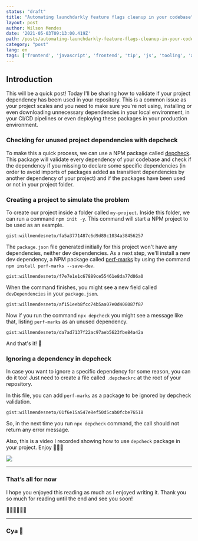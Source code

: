 ```yaml
---
status: "draft"
title: "Automating launchdarkly feature flags cleanup in your codebase"
layout: post
author: Wilson Mendes
date: '2021-05-03T09:13:00.419Z'
path: /posts/automating-launchdarkly-feature-flags-cleanup-in-your-codebase/
category: "post"
lang: en
tags: ['frontend', 'javascript', 'frontend', 'tip', 'js', 'tooling', 'architecture', 'dependencies']
---
```


## Introduction

This will be a quick post! Today I'll be sharing how to validate if your project dependency has beem used in your repository. This is a common issue as your project scales and you need to make sure you're not using, installing or even downloading unnecessary dependencies in your local environment, in your CI/CD pipelines or even deploying these packages in your production environment.

### Checking for unused project dependencies with depcheck

To make this a quick process, we can use a NPM package called [depcheck](https://www.npmjs.com/package/depcheck). This package will validate every dependency of your codebase and check if the dependency if you missing to declare some specific dependencies (in order to avoid imports of packages added as transitient dependencies by another dependency of your project) and if the packages have been used or not in your project folder.

### Creating a project to simulate the problem

To create our project inside a folder called `my-project`. Inside this folder, we can run a command `npm init -y`. This command will start a NPM project to be used as an example.

`gist:willmendesneto/fa5a3771487c6d9d89c1034a38456257`

The `package.json` file generated initially for this project won't have any dependencies, neither dev dependencies. As a next step, we'll install a new dev dependency, a NPM package called [perf-marks](https://www.npmjs.com/package/perf-marks) by using the command `npm install perf-marks --save-dev`. 

`gist:willmendesneto/f7e7e1e1c67889ce55461e8da77d06a0`

When the command finishes, you might see a new field called `devDependencies` in your `package.json`. 

`gist:willmendesneto/af151eeb8fcc74b5aa07e0d408087f87`

Now if you run the command `npx depcheck` you might see a message like that, listing `perf-marks` as an unused dependency.

`gist:willmendesneto/da7ad7137f22ac97aeb5623fbe84a42a`

And that's it! 🎉

### Ignoring a dependency in depcheck

In case you want to ignore a specific dependency for some reason, you can do it too! Just need to create a file called `.depcheckrc` at the root of your repository.

In this file, you can add `perf-marks` as a package to be ignored by depcheck validation.

`gist:willmendesneto/01f6e15a547e8ef50d5cab0fcbe76518`

So, in the next time you run `npx depcheck` command, the call should not return any error message.

Also, this is a video I recorded showing how to use `depcheck` package in your project. Enjoy 🤘🤘🤘

[![](http://img.youtube.com/vi/lwnZCsafahM/0.jpg)](http://www.youtube.com/watch?v=lwnZCsafahM "Video showing how to use depcheck package")

<hr/>

### That’s all for now

I hope you enjoyed this reading as much as I enjoyed writing it. Thank you so much for reading until the end and see you soon!

🚀🚀🚀🚀🚀🚀

<hr />

### Cya 👋
